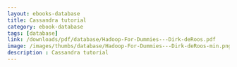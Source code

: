 ```yaml
---
layout: ebooks-database
title: Cassandra tutorial
category: ebook-database
tags: [database]
link: /downloads/pdf/database/Hadoop-For-Dummies---Dirk-deRoos.pdf 
image: /images/thumbs/database/Hadoop-For-Dummies---Dirk-deRoos-min.png
description : Cassandra tutorial 
---
```












